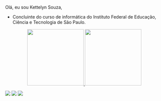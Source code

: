 Olá, eu sou Kettelyn Souza,

- Concluinte do curso de informática do Instituto Federal de Educação, Ciência e Tecnologia de São Paulo.


<div align="center">
  <a href="https://github.com/Kettelyn Souza">
  <img height="180em" src="https://github-readme-stats.vercel.app/api?username=KettelynSouza&show_icons=true&theme=bear&include_all_commits=true&count_private=true"/>
  <img height="180em" src="https://github-readme-stats.vercel.app/api/top-langs/?username=KettelynSouza&layout=compact&langs_count=7&theme=bear"/>
</div>
  
 <div> 
   
  <a href="https://www.instagram.com/kettelyn.souza/" target="_blank"><img src="https://img.shields.io/badge/-Instagram-%23E4405F?style=for-the-badge&logo=instagram&logoColor=white" target="_blank"></a>
  <a href = "mailto:kettelynsouza23@gmail.com"><img src="https://img.shields.io/badge/-Gmail-%23333?style=for-the-badge&logo=gmail&logoColor=white" target="_blank"></a>
  <a href="https://www.linkedin.com/in/kettelyn-frança" target="_blank"><img src="https://img.shields.io/badge/-LinkedIn-%230077B5?style=for-the-badge&logo=linkedin&logoColor=white" target="_blank"></a> 
 
  </div>
